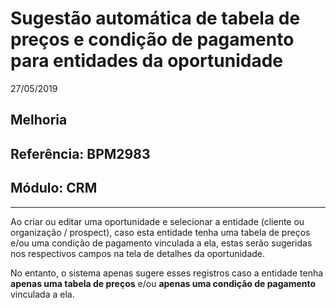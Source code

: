# Sugestão automática de tabela de preços e condição de pagamento para entidades da oportunidade
27/05/2019
## Melhoria
## Referência: BPM2983
## Módulo: CRM
***

Ao criar ou editar uma oportunidade e selecionar a entidade (cliente ou organização / prospect), caso esta entidade tenha uma tabela de preços e/ou uma condição de pagamento vinculada a ela, estas serão sugeridas nos respectivos campos na tela de detalhes da oportunidade.
<br />

No entanto, o sistema apenas sugere esses registros caso a entidade tenha **apenas uma tabela de preços** e/ou **apenas uma condição de pagamento** vinculada a ela.
